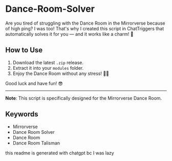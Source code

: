 # Dance-Room-Solver

Are you tired of struggling with the Dance Room in the Mirrorverse because of high ping? I was too! That's why I created this script in ChatTriggers that automatically solves it for you — and it works like a charm! 🎉

## How to Use

1. Download the latest `.zip` release.
2. Extract it into your `modules` folder.
3. Enjoy the Dance Room without any stress! 💃🕺

Good luck and have fun! 😎

---

**Note**: This script is specifically designed for the Mirrorverse Dance Room. 

## Keywords
- Mirrorverse
- Dance Room Solver
- Dance Room
- Dance Room Talisman

this readme is generated with chatgpt bc I was lazy
